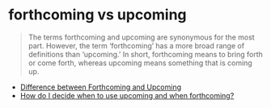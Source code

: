 # forthcoming vs upcoming

> The terms forthcoming and upcoming are synonymous for the most part. However, the term ‘forthcoming’ has a more broad range of definitions than ‘upcoming.’ In short, forthcoming means to bring forth or come forth, whereas upcoming means something that is coming up.

- [Difference between Forthcoming and Upcoming](http://www.differencebetween.info/difference-between-forthcoming-and-upcoming)
- [How do I decide when to use upcoming and when forthcoming?](https://ell.stackexchange.com/questions/289752/how-do-i-decide-when-to-use-upcoming-and-when-forthcoming)